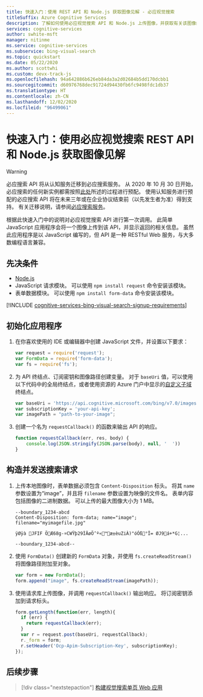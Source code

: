 ```yaml
---
title: 快速入门：使用 REST API 和 Node.js 获取图像见解 - 必应视觉搜索
titleSuffix: Azure Cognitive Services
description: 了解如何使用必应视觉搜索 API 和 Node.js 上传图像，并获取有关该图像的见解。
services: cognitive-services
author: swhite-msft
manager: nitinme
ms.service: cognitive-services
ms.subservice: bing-visual-search
ms.topic: quickstart
ms.date: 05/22/2020
ms.author: scottwhi
ms.custom: devx-track-js
ms.openlocfilehash: 94a642886b626eb84da3a2d02684b5dd170dcbb1
ms.sourcegitcommit: d60976768dec91724d94430fb6fc9498fdc1db37
ms.translationtype: HT
ms.contentlocale: zh-CN
ms.lasthandoff: 12/02/2020
ms.locfileid: "96499061"
---
```

# <a name="quickstart-get-image-insights-using-the-bing-visual-search-rest-api-and-nodejs"></a>快速入门：使用必应视觉搜索 REST API 和 Node.js 获取图像见解

> [!WARNING]
> 必应搜索 API 将从认知服务迁移到必应搜索服务。 从 2020 年 10 月 30 日开始，必应搜索的任何新实例都需按照[此处](/bing/search-apis/bing-web-search/create-bing-search-service-resource)所述的过程进行预配。
> 使用认知服务进行预配的必应搜索 API 将在未来三年或在企业协议结束前（以先发生者为准）得到支持。
> 有关迁移说明，请参阅[必应搜索服务](/bing/search-apis/bing-web-search/create-bing-search-service-resource)。

根据此快速入门中的说明对必应视觉搜索 API 进行第一次调用。 此简单 JavaScript 应用程序会将一个图像上传到该 API，并显示返回的相关信息。 虽然此应用程序是以 JavaScript 编写的，但 API 是一种 RESTful Web 服务，与大多数编程语言兼容。

## <a name="prerequisites"></a>先决条件

* [Node.js](https://nodejs.org/en/download/)
* JavaScript 请求模块。 可以使用 `npm install request` 命令安装该模块。
* 表单数据模块。 可以使用 `npm install form-data` 命令安装该模块。 

[!INCLUDE [cognitive-services-bing-visual-search-signup-requirements](../../../../includes/cognitive-services-bing-visual-search-signup-requirements.md)]

## <a name="initialize-the-application"></a>初始化应用程序

1. 在你喜欢使用的 IDE 或编辑器中创建 JavaScript 文件，并设置以下要求：

    ```javascript
    var request = require('request');
    var FormData = require('form-data');
    var fs = require('fs');
    ```

2. 为 API 终结点、订阅密钥和图像路径创建变量。 对于 `baseUri` 值，可以使用以下代码中的全局终结点，或者使用资源的 Azure 门户中显示的[自定义子域](../../../cognitive-services/cognitive-services-custom-subdomains.md)终结点。

    ```javascript
    var baseUri = 'https://api.cognitive.microsoft.com/bing/v7.0/images/visualsearch';
    var subscriptionKey = 'your-api-key';
    var imagePath = "path-to-your-image";
    ```

3. 创建一个名为 `requestCallback()` 的函数来输出 API 的响应。

    ```javascript
    function requestCallback(err, res, body) {
        console.log(JSON.stringify(JSON.parse(body), null, '  '))
    }
    ```

## <a name="construct-and-send-the-search-request"></a>构造并发送搜索请求

1. 上传本地图像时，表单数据必须包含 `Content-Disposition` 标头。 将其 `name` 参数设置为“image”，并且将 `filename` 参数设置为映像的文件名。 表单内容包括图像的二进制数据。 可以上传的最大图像大小为 1 MB。

   ```
   --boundary_1234-abcd
   Content-Disposition: form-data; name="image"; filename="myimagefile.jpg"

   ÿØÿà JFIF ÖÆ68g-¤CWŸþ29ÌÄøÖ‘º«™æ±èuZiÀ)"óÓß°Î= ØJ9á+*G¦...

   --boundary_1234-abcd--
   ```

2. 使用 `FormData()` 创建新的 `FormData` 对象，并使用 `fs.createReadStream()` 将图像路径附加至对象。
    
    ```javascript
    var form = new FormData();
    form.append("image", fs.createReadStream(imagePath));
    ```

3. 使用请求库上传图像，并调用 `requestCallback()` 输出响应。 将订阅密钥添加到请求标头。

    ```javascript
    form.getLength(function(err, length){
      if (err) {
        return requestCallback(err);
      }
      var r = request.post(baseUri, requestCallback);
      r._form = form; 
      r.setHeader('Ocp-Apim-Subscription-Key', subscriptionKey);
    });
    ```

## <a name="next-steps"></a>后续步骤

> [!div class="nextstepaction"]
> [构建视觉搜索单页 Web 应用](../tutorial-bing-visual-search-single-page-app.md)